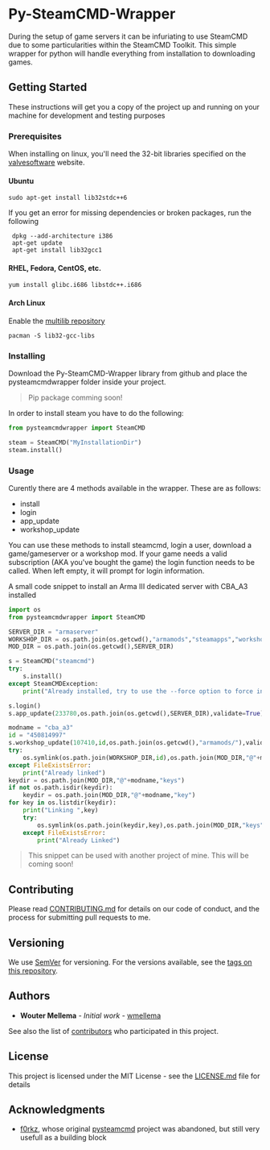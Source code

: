 # Py-SteamCMD-Wrapper

During the setup of game servers it can be infuriating to use SteamCMD due to some particularities within the SteamCMD Toolkit. This simple wrapper for python will handle everything from installation to downloading games.

## Getting Started

These instructions will get you a copy of the project up and running on your machine for development and testing purposes

### Prerequisites
When installing on linux, you'll need the 32-bit libraries specified on the [valvesoftware](https://developer.valvesoftware.com/wiki/SteamCMD#32-bit_libraries_on_64-bit_Linux_systems) website.

#### Ubuntu
```
sudo apt-get install lib32stdc++6
```
If you get an error for missing dependencies or broken packages, run the following
```
 dpkg --add-architecture i386
 apt-get update
 apt-get install lib32gcc1
 ```
 #### RHEL, Fedora, CentOS, etc.
 ```
 yum install glibc.i686 libstdc++.i686
```

#### Arch Linux
Enable the [multilib repository](https://wiki.archlinux.org/index.php/Multilib)
```
pacman -S lib32-gcc-libs
```

### Installing

Download the Py-SteamCMD-Wrapper library from github and place the pysteamcmdwrapper folder inside your project.
> Pip package comming soon!

In order to install steam you have to do the following:
``` python
from pysteamcmdwrapper import SteamCMD

steam = SteamCMD("MyInstallationDir")
steam.install()
```

### Usage
Curently there are 4 methods available in the wrapper. These are as follows:
- install
- login
- app_update
- workshop_update

You can use these methods to install steamcmd, login a user, download a game/gameserver or a workshop mod.
If your game needs a valid subscription (AKA you've bought the game) the login function needs to be called. When left empty, it will prompt for login information.

A small code snippet to install an Arma III dedicated server with CBA_A3 installed
```python
import os
from pysteamcmdwrapper import SteamCMD

SERVER_DIR = "armaserver"
WORKSHOP_DIR = os.path.join(os.getcwd(),"armamods","steamapps","workshop","content","107410")
MOD_DIR = os.path.join(os.getcwd(),SERVER_DIR)

s = SteamCMD("steamcmd")
try:
    s.install()
except SteamCMDException:
    print("Already installed, try to use the --force option to force installation")

s.login()
s.app_update(233780,os.path.join(os.getcwd(),SERVER_DIR),validate=True)

modname = "cba_a3"
id = "450814997"
s.workshop_update(107410,id,os.path.join(os.getcwd(),"armamods/"),validate=True)
try:
    os.symlink(os.path.join(WORKSHOP_DIR,id),os.path.join(MOD_DIR,"@"+modname))
except FileExistsError:
    print("Already linked")
keydir = os.path.join(MOD_DIR,"@"+modname,"keys")
if not os.path.isdir(keydir):
    keydir = os.path.join(MOD_DIR,"@"+modname,"key")
for key in os.listdir(keydir):
    print("Linking ",key)
    try:
        os.symlink(os.path.join(keydir,key),os.path.join(MOD_DIR,"keys",key))
    except FileExistsError:
        print("Already Linked")
```

> This snippet can be used with another project of mine. This will be coming soon!

## Contributing

Please read [CONTRIBUTING.md](https://gist.github.com/wmellema/39a671fa6c6ffda66b4bd689f53c57f1) for details on our code of conduct, and the process for submitting pull requests to me.

## Versioning

We use [SemVer](http://semver.org/) for versioning. For the versions available, see the [tags on this repository](#).

## Authors

* **Wouter Mellema** - *Initial work* - [wmellema](https://github.com/wmellema)

See also the list of [contributors](https://github.com/wmellema/Py-SteamCMD-Wrapper/contributors) who participated in this project.

## License

This project is licensed under the MIT License - see the [LICENSE.md](LICENSE.md) file for details

## Acknowledgments

* [f0rkz](https://github.com/f0rkz), whose original [pysteamcmd](https://github.com/f0rkz/pysteamcmd) project was abandoned, but still very usefull as a building block

